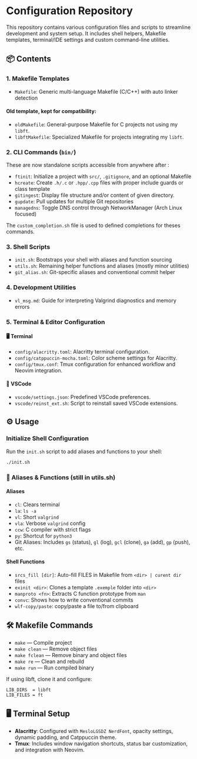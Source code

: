 # Configuration Repository

This repository contains various configuration files and scripts to streamline development and system setup. It includes shell helpers, Makefile templates, terminal/IDE settings and custom command-line utilities.

## 📦 Contents

### 1. **Makefile Templates**

-   `Makefile`: Generic multi-language Makefile (C/C++) with auto linker detection

#### Old template, kept for compatibility:

-   `oldMakefile`: General-purpose Makefile for C projects not using my `libft`.
-   `libftMakefile`: Specialized Makefile for projects integrating my `libft`.

### 2. **CLI Commands (`bin/`)**

These are now standalone scripts accessible from anywhere after :

-   `ftinit`: Initialize a project with `src/`, `.gitignore`, and an optional Makefile
-   `hcreate`: Create `.h/.c` or `.hpp/.cpp` files with proper include guards or class template
-   `gitingest`: Display file structure and/or content of given directory.
-   `gupdate`: Pull updates for multiple Git repositories
-   `managedns`: Toggle DNS control through NetworkManager (Arch Linux focused)

The `custom_completion.sh` file is used to defined completions for theses commands.

### 3. **Shell Scripts**

-   `init.sh`: Bootstraps your shell with aliases and function sourcing
-   `utils.sh`: Remaining helper functions and aliases (mostly minor utilities)
-   `git_alias.sh`: Git-specific aliases and conventional commit helper

### 4. **Development Utilities**

-   `vl_msg.md`: Guide for interpreting Valgrind diagnostics and memory errors

### 5. **Terminal & Editor Configuration**

#### **🖥️ Terminal**

-   `config/alacritty.toml`: Alacritty terminal configuration.
-   `config/catppuccin-mocha.toml`: Color scheme settings for Alacritty.
-   `config/tmux.conf`: Tmux configuration for enhanced workflow and Neovim integration.

#### **📝 VSCode**

-   `vscode/settings.json`: Predefined VSCode preferences.
-   `vscode/reinst_ext.sh`: Script to reinstall saved VSCode extensions.

## ⚙️ Usage

### **Initialize Shell Configuration**

Run the `init.sh` script to add aliases and functions to your shell:

```bash
./init.sh
```

### **🧠 Aliases & Functions (still in utils.sh)**

#### Aliases

-   `cl`: Clears terminal
-   `la`: `ls -a`
-   `vl`: Short `valgrind`
-   `vla`: Verbose `valgrind` config
-   `ccw`: C compiler with strict flags
-   `py`: Shortcut for `python3`
-   Git Aliases: Includes `gs` (status), `gl` (log), `gcl` (clone), `ga` (add), `gp` (push), etc.

#### Shell Functions

-   `srcs_fill [dir]`: Auto-fill FILES in Makefile from `<dir> | curent dir` files
-   `exinit <dir>`: Clones a template `.exemple` folder into `<dir>`
-   `manproto <fn>`: Extracts C function prototype from `man`
-   `convc`: Shows how to write conventional commits
-   `wlf-copy/paste`: copy/paste a file to/from clipboard

## 🛠️ Makefile Commands

-   `make` — Compile project
-   `make clean` — Remove object files
-   `make fclean` — Remove binary and object files
-   `make re` — Clean and rebuild
-   `make run` — Run compiled binary

If using libft, clone it and configure:

```make
LIB_DIRS  = libft
LIB_FILES = ft
```

## **🖥️ Terminal Setup**

-   **Alacritty**: Configured with `MesloLGSDZ NerdFont`, opacity settings, dynamic padding, and Catppuccin theme.
-   **Tmux**: Includes window navigation shortcuts, status bar customization, and integration with Neovim.
